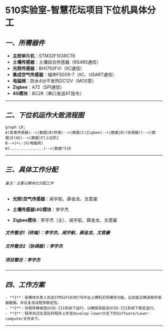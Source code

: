 # 510实验室-智慧花坛项目下位机具体分工


## *一、所需器件*

- **主控单片机**：STM32F103RCT6
- **土壤传感器**：土壤综合传感器（RS485通信）
- **光照传感器**：BH1750FVI（IIC通信）
- **集成空气传感器**：福申FS009-7（IIC、USART通信）
- **电磁阀**：防水4分不发热DC12V（MOS管）
- **Zigbee**：A72（SPI通信）
- **4G模块**：BC28（串口发送AT指令）

---

## *二、下位机运作大致流程图*

```mermaid
graph LR;
A(各类传感器)-->|数据|B(终端)-->|数据|C(Zigbee)-->|数据|D((协调器))-->|数据|E(4G)-->|数据|F[上位机]
B-->|+\-|G(电磁阀)
H(...............)-->|数据*5|D
```

---

## *三、具体工作分配*

###### `备注：主要以模块化分配工作`

- **光照\空气传感器**：闻宇航、薛金龙、文君豪

- **土壤传感器\4G模块**：李宇杰
- **Zigbee模块**：李宇杰（主）、闻宇航、薛金龙、文君豪

##### 文件整合1（终端）：李宇杰、闻宇航、薛金龙、文君豪

##### 文件整合2（协调器）：李宇杰

##### 项目整合：李宇杰

---

## *四、工作方案*

    - **1**：各模块负责人先在STM32F103RCT6平台上裸机实现模块功能，比如能正确读取传感器数据。并反复测试程序稳定性。
    - **2**：将程序移植至UCOS-III系统下运行，以确保其能在UCOS-III系统下稳定运行。
    - **3**：程序测试无误后将程序上传至develop-lower分支下的Software/Lower-computer文件夹下。

---



